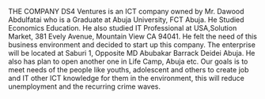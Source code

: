 THE COMPANY
DS4 Ventures is an ICT company owned by Mr. Dawood Abdulfatai who is a Graduate at Abuja University, FCT Abuja. He Studied Economics Education. He also studied IT Professional at USA,Solution Market, 381 Evely Avenue, Mountain View CA 94041. He felt the need of this business environment and decided to start up this company.
The enterprise will be located at Saburi 1, Opposite MD Abubakar Barrack Deidei Abuja. He also has plan to open another one in Life Camp, Abuja etc.
Our goals is to meet needs of the people like youths, adolescent and others to create job and IT other ICT knowledge for them in the environment, this will reduce unemployment and the recurring crime waves.
